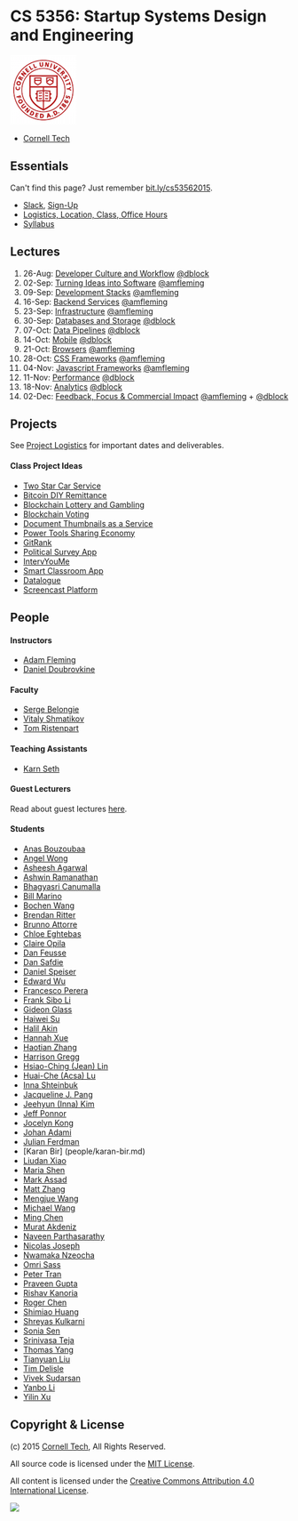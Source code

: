 CS 5356: Startup Systems Design and Engineering
===============================================

![Cornell Tech](images/cornell-logo.png "Cornell Tech")

* [Cornell Tech](http://tech.cornell.edu)

Essentials
----------

Can't find this page? Just remember [bit.ly/cs53562015](http://bit.ly/cs53562015).

* [Slack](https://cornell-cs5356-2015.slack.com), [Sign-Up](https://cornell-cs5356-2015.slack.com/signup)
* [Logistics, Location, Class, Office Hours](course/logistics.md)
* [Syllabus](course/syllabus.md)

Lectures
--------

1.  26-Aug: [Developer Culture and Workflow](course/01-developer-culture-and-workflow.md)         [@dblock](/people/daniel-doubrovkine.md)
2.  02-Sep: [Turning Ideas into Software](course/02-turning-ideas-into-software.pdf)              [@amfleming](/people/adam-fleming.md)
3.  09-Sep: [Development Stacks](course/03-development-stacks.md)                                 [@amfleming](/people/adam-fleming.md)
4.  16-Sep: [Backend Services](course/04-backend-services.md)                                     [@amfleming](/people/adam-fleming.md)
5.  23-Sep: [Infrastructure](course/05-infrastructure.md)                                         [@amfleming](/people/adam-fleming.md)
6.  30-Sep: [Databases and Storage](course/06-databases-and-storage.md)                           [@dblock](/people/daniel-doubrovkine.md)
7.  07-Oct: [Data Pipelines](course/07-data-pipelines.md)                                         [@dblock](/people/daniel-doubrovkine.md)
8.  14-Oct: [Mobile](course/08-mobile.md)                                                         [@dblock](/people/daniel-doubrovkine.md)
9.  21-Oct: [Browsers](course/09-browsers.md)                                                     [@amfleming](/people/adam-fleming.md)
10. 28-Oct: [CSS Frameworks](course/10-css.md)                                                    [@amfleming](/people/adam-fleming.md)
11. 04-Nov: [Javascript Frameworks](course/11-javascript.md)                                      [@amfleming](/people/adam-fleming.md)
12. 11-Nov: [Performance](course/12-performance.md)                                               [@dblock](/people/daniel-doubrovkine.md)
13. 18-Nov: [Analytics](course/13-analytics.md)                                                   [@dblock](/people/daniel-doubrovkine.md)
14. 02-Dec: [Feedback, Focus & Commercial Impact](course/14-feedback-focus-commercial-impact.md)  [@amfleming](/people/adam-fleming.md) + [@dblock](/people/daniel-doubrovkine.md)

Projects
--------

See [Project Logistics](projects/logistics.md) for important dates and deliverables.

#### Class Project Ideas

* [Two Star Car Service](projects/two-star-car-service.md)
* [Bitcoin DIY Remittance](projects/bitcoin-diy-remittance.md)
* [Blockchain Lottery and Gambling](projects/blockchain-lottery-and-gambling.md)
* [Blockchain Voting](projects/blockchain-voting.md)
* [Document Thumbnails as a Service](projects/document-thumbnails-as-a-service.md)
* [Power Tools Sharing Economy](projects/power-tools-sharing.md)
* [GitRank](projects/gitrank.md)
* [Political Survey App](projects/political-survey-app.md)
* [IntervYouMe](projects/intervyoume.md)
* [Smart Classroom App](projects/smart-classroom.md)
* [Datalogue](projects/datalogue.md)
* [Screencast Platform](projects/screencast-platform.md)

People
------

#### Instructors

* [Adam Fleming](people/adam-fleming.md)
* [Daniel Doubrovkine](people/daniel-doubrovkine.md)

#### Faculty

* [Serge Belongie](people/serge-belongie.md)
* [Vitaly Shmatikov](people/vitaly-shmatikov.md)
* [Tom Ristenpart](people/tom-ristenpart.md)

#### Teaching Assistants

* [Karn Seth](people/karn-seth.md)

#### Guest Lecturers

Read about guest lectures [here](course/guest-lectures.md).

#### Students

* [Anas Bouzoubaa](people/anas-bouzoubaa.md)
* [Angel Wong](people/angel-wong.md)
* [Asheesh Agarwal](people/asheesh-agarwal.md)
* [Ashwin Ramanathan](people/ashwin-ramanathan.md)
* [Bhagyasri Canumalla](people/bhagyasri-canumalla.md)
* [Bill Marino](people/bill-marino.md)
* [Bochen Wang](people/bochen-wang.md)
* [Brendan Ritter](people/brendan-ritter.md)
* [Brunno Attorre](people/brunno-attorre.md)
* [Chloe Eghtebas](people/chloe-eghtebas.md)
* [Claire Opila](people/claire-opila.md)
* [Dan Feusse](people/dan-feusse.md)
* [Dan Safdie](people/dan-safdie.md)
* [Daniel Speiser](people/daniel-speiser.md)
* [Edward Wu](people/edward-wu.md)
* [Francesco Perera](people/francesco-perera.md)
* [Frank Sibo Li](people/frank-li.md)
* [Gideon Glass](people/gideon-glass.md)
* [Haiwei Su](people/haiwei-su.md)
* [Halil Akin](people/halil-akin.md)
* [Hannah Xue](people/hannah-xue.md)
* [Haotian Zhang](people/haotian-zhang.md)
* [Harrison Gregg](people/harrison-gregg.md)
* [Hsiao-Ching (Jean) Lin](people/hsiaoching-lin.md)
* [Huai-Che (Acsa) Lu](people/huaiche-lu.md)
* [Inna Shteinbuk](people/inna-shteinbuk.md)
* [Jacqueline J. Pang](people/jacqueline-pang.md)
* [Jeehyun (Inna) Kim](people/jeehyun-kim.md)
* [Jeff Ponnor](people/jeff-ponnor.md)
* [Jocelyn Kong](people/jocelyn-kong.md)
* [Johan Adami](people/johan-adami.md)
* [Julian Ferdman](people/julian-ferdman.md)
* [Karan Bir] (people/karan-bir.md)
* [Liudan Xiao](people/liudan-xiao.md)
* [Maria Shen](people/maria-shen.md)
* [Mark Assad](people/mark-assad.md)
* [Matt Zhang](people/matt-zhang.md)
* [Mengjue Wang](people/mengjue-wang.md)
* [Michael Wang](people/michael-wang.md)
* [Ming Chen](people/ming-chen.md)
* [Murat Akdeniz](people/murat-akdeniz.md)
* [Naveen Parthasarathy](people/naveen-parthasarathy.md)
* [Nicolas Joseph](people/nicolas-joseph.md)
* [Nwamaka Nzeocha](people/nwamaka-nzeocha.md)
* [Omri Sass](people/omri-sass.md)
* [Peter Tran](people/peter-tran.md)
* [Praveen Gupta](people/praveen-gupta.md)
* [Rishav Kanoria](people/rishav-kanoria.md)
* [Roger Chen](people/roger-chen.md)
* [Shimiao Huang](people/shimiao-huang.md)
* [Shreyas Kulkarni](people/shreyas-kulkarni.md)
* [Sonia Sen](people/sonia-sen.md)
* [Srinivasa Teja](people/srinivasa-teja.md)
* [Thomas Yang](people/thomas-yang.md)
* [Tianyuan Liu](people/tianyuan-liu.md)
* [Tim Delisle](people/tim-delisle.md)
* [Vivek Sudarsan](people/vivek-sudarsan.md)
* [Yanbo Li](people/yanbo-li.md)
* [Yilin Xu](people/yilin-xu.md)

Copyright & License
-------------------

(c) 2015 [Cornell Tech](http://www.cs.cornell.edu), All Rights Reserved.

All source code is licensed under the [MIT License](MIT-LICENSE.txt).

All content is licensed under the [Creative Commons Attribution 4.0 International License](CC-BY-4.0-LICENSE).

<a href='https://creativecommons.org/licenses/by/4.0'>![](https://i.creativecommons.org/l/by/4.0/88x31.png)</a>
